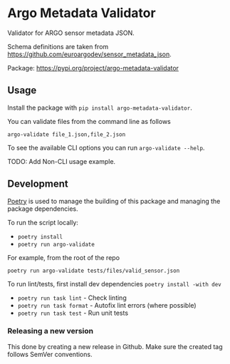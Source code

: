 # Argo Metadata Validator

Validator for ARGO sensor metadata JSON.

Schema definitions are taken from https://github.com/euroargodev/sensor_metadata_json.

Package: https://pypi.org/project/argo-metadata-validator

## Usage

Install the package with `pip install argo-metadata-validator`.

You can validate files from the command line as follows
```
argo-validate file_1.json,file_2.json
```

To see the available CLI options you can run `argo-validate --help`.

TODO: Add Non-CLI usage example.


## Development

[Poetry](https://python-poetry.org/) is used to manage the building of this package and managing the package dependencies.

To run the script locally:
- `poetry install`
- `poetry run argo-validate`

For example, from the root of the repo
```
poetry run argo-validate tests/files/valid_sensor.json
```

To run lint/tests, first install dev dependencies ``poetry install -with dev``

- ``poetry run task lint`` - Check linting
- ``poetry run task format`` - Autofix lint errors (where possible)
- ``poetry run task test`` - Run unit tests


### Releasing a new version

This done by creating a new release in Github. Make sure the created tag follows SemVer conventions.
